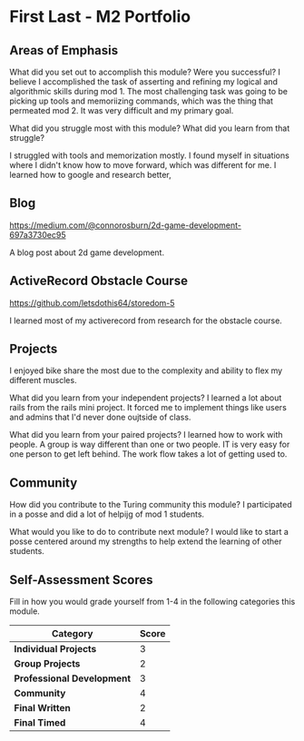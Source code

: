 # First Last - M2 Portfolio

## Areas of Emphasis

What did you set out to accomplish this module? Were you successful?
I believe I accomplished the task of asserting and refining my logical and algorithmic skills during mod 1. The most challenging task was going to be picking up tools and memoriizing commands, which was the thing that permeated mod 2. It was very difficult and my primary goal.

What did you struggle most with this module? What did you learn from that struggle?

I struggled with tools and memorization mostly. I found myself in situations where I didn't know how to move forward, which was different for me. I learned how to google and research better,

## Blog
https://medium.com/@connorosburn/2d-game-development-697a3730ec95

A blog post about 2d game development.

## ActiveRecord Obstacle Course

https://github.com/letsdothis64/storedom-5

I learned most of my activerecord from research for the obstacle course.

## Projects

I enjoyed bike share the most due to the complexity and ability to flex my different muscles.

What did you learn from your independent projects?
  I learned a lot about rails from the rails mini project. It forced me to implement things like users and admins that I'd never done oujtside of class.

What did you learn from your paired projects?
I learned how to work with people. A group is way different than one or two people. IT is very easy for one person to get left behind. The work flow takes a lot of getting used to.

## Community

How did you contribute to the Turing community this module?
I participated in a posse and did a lot of helpijg of mod 1 students.

What would you like to do to contribute next module?
I would like to start a posse centered around my strengths to help extend the learning of other students.

## Self-Assessment Scores

Fill in how you would grade yourself from 1-4 in the following categories this module.

| Category                     | Score |
| -----------------------------| ----- |
| **Individual Projects**      |   3   |
| **Group Projects**           |   2   |
| **Professional Development** |   3   |
| **Community**                |   4   |
| **Final Written**            |   2   |
| **Final Timed**              |   4   |
